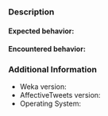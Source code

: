 ### Description

#### Expected behavior:

#### Encountered behavior:


### Additional Information

- Weka version:
- AffectiveTweets version:
- Operating System:
